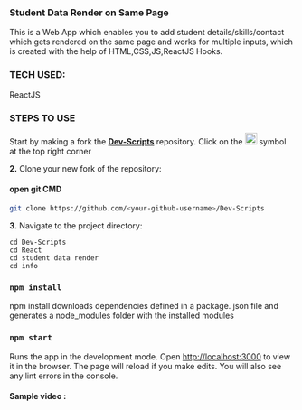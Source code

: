 ### Student Data Render on Same Page
This is a Web App which enables you to add student details/skills/contact which gets rendered on the same page and works for multiple inputs, which is created with the help of HTML,CSS,JS,ReactJS Hooks.

### TECH USED:
 ReactJS  

### STEPS TO USE
Start by making a fork the [**Dev-Scripts**](https://github.com/abhijeet007rocks8/Dev-Scripts) repository. Click on the <a href="https://github.com/abhijeet007rocks8/Dev-Scripts/fork"><img src="https://i.imgur.com/G4z1kEe.png" height="21" width="21"></a> symbol at the top right corner

**2.** Clone your new fork of the repository:
#### open git CMD
```bash
git clone https://github.com/<your-github-username>/Dev-Scripts
```

**3.** Navigate to the project directory:
 ```
 cd Dev-Scripts
 cd React
 cd student data render 
 cd info
 ```
 
### `npm install`
npm install downloads dependencies defined in a package. json file and generates a node_modules folder with the installed modules
### `npm start`
Runs the app in the development mode.
Open [http://localhost:3000](http://localhost:3000) to view it in the browser.
The page will reload if you make edits.
You will also see any lint errors in the console.

 #### Sample video :  



